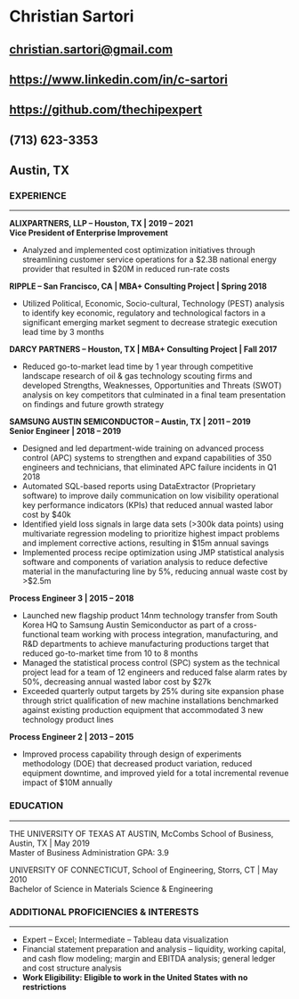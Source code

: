 # Christian Sartori

## christian.sartori@gmail.com
## https://www.linkedin.com/in/c-sartori
## https://github.com/thechipexpert
## (713) 623-3353
## Austin, TX

### EXPERIENCE
***
**ALIXPARTNERS, LLP – Houston, TX | 2019 – 2021**\
**Vice President of Enterprise Improvement**
*	Analyzed and implemented cost optimization initiatives through streamlining customer service operations for a $2.3B national energy provider that resulted in $20M in reduced run-rate costs 

**RIPPLE – San Francisco, CA | MBA+ Consulting Project | Spring 2018**
*	Utilized Political, Economic, Socio-cultural, Technology (PEST) analysis to identify key economic, regulatory and technological factors in a significant emerging market segment to decrease strategic execution lead time by 3 months

**DARCY PARTNERS – Houston, TX | MBA+ Consulting Project | Fall 2017**
*	Reduced go-to-market lead time by 1 year through competitive landscape research of oil & gas technology scouting firms and developed Strengths, Weaknesses, Opportunities and Threats (SWOT) analysis on key competitors that culminated in a final team presentation on findings and future growth strategy

**SAMSUNG AUSTIN SEMICONDUCTOR – Austin, TX |	2011 – 2019**\
**Senior Engineer | 2018 – 2019**
*	Designed and led department-wide training on advanced process control (APC) systems to strengthen and expand capabilities of 350 engineers and technicians, that eliminated APC failure incidents in Q1 2018
*	Automated SQL-based reports using DataExtractor (Proprietary software) to improve daily communication on low visibility operational key performance indicators (KPIs) that reduced annual wasted labor cost by $40k
*	Identified yield loss signals in large data sets (>300k data points) using multivariate regression modeling to prioritize highest impact problems and implement corrective actions, resulting in $15m annual savings
*	Implemented process recipe optimization using JMP statistical analysis software and components of variation analysis to reduce defective material in the manufacturing line by 5%, reducing annual waste cost by >$2.5m 

**Process Engineer 3 | 2015 – 2018**
*	Launched new flagship product 14nm technology transfer from South Korea HQ to Samsung Austin Semiconductor as part of a cross-functional team working with process integration, manufacturing, and R&D departments to achieve manufacturing productions target that reduced go-to-market time from 10 to 8 months
*	Managed the statistical process control (SPC) system as the technical project lead for a team of 12 engineers and reduced false alarm rates by 50%, decreasing annual wasted labor cost by $27k
* Exceeded quarterly output targets by 25% during site expansion phase through strict qualification of new machine installations benchmarked against existing production equipment that accommodated 3 new technology product lines

**Process Engineer 2 | 2013 – 2015**
*	Improved process capability through design of experiments methodology (DOE) that decreased product variation, reduced equipment downtime, and improved yield for a total incremental revenue impact of $10M annually

### EDUCATION
***
THE UNIVERSITY OF TEXAS AT AUSTIN, McCombs School of Business, Austin, TX | May 2019 \
Master of Business Administration	GPA: 3.9

UNIVERSITY OF CONNECTICUT, School of Engineering, Storrs, CT | May 2010 \
Bachelor of Science in Materials Science & Engineering

### ADDITIONAL PROFICIENCIES & INTERESTS
***
* Expert – Excel; Intermediate – Tableau data visualization
*	Financial statement preparation and analysis – liquidity, working capital, and cash flow modeling; margin and EBITDA analysis; general ledger and cost structure analysis
* **Work Eligibility: Eligible to work in the United States with no restrictions**
